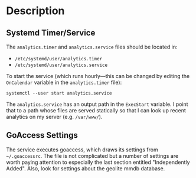# Description

## Systemd Timer/Service

The `analytics.timer` and `analytics.service` files should be located in:

- `/etc/systemd/user/analytics.timer`
- `/etc/systemd/user/analytics.service`

To start the service (which runs hourly—this can be changed by editing the `OnCalendar` variable in the `analytics.timer` file):

```
systemctl --user start analytics.service
```

The `analytics.service` has an output path in the `ExecStart` variable. I point that to a path whose files are served statically so that I can look up recent analytics on my server (e.g. `/var/www/`).

## GoAccess Settings

The service executes goaccess, which draws its settings from `~/.goaccessrc`. The file is not complicated but a number of settings are worth paying attention to especially the last section entitled "Independently Added". Also, look for settings about the geolite mmdb database.

